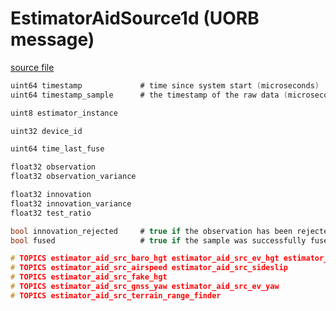 # EstimatorAidSource1d (UORB message)



[source file](https://github.com/PX4/PX4-Autopilot/blob/main/msg/EstimatorAidSource1d.msg)

```c
uint64 timestamp             # time since system start (microseconds)
uint64 timestamp_sample      # the timestamp of the raw data (microseconds)

uint8 estimator_instance

uint32 device_id

uint64 time_last_fuse

float32 observation
float32 observation_variance

float32 innovation
float32 innovation_variance
float32 test_ratio

bool innovation_rejected     # true if the observation has been rejected
bool fused                   # true if the sample was successfully fused

# TOPICS estimator_aid_src_baro_hgt estimator_aid_src_ev_hgt estimator_aid_src_gnss_hgt estimator_aid_src_rng_hgt
# TOPICS estimator_aid_src_airspeed estimator_aid_src_sideslip
# TOPICS estimator_aid_src_fake_hgt
# TOPICS estimator_aid_src_gnss_yaw estimator_aid_src_ev_yaw
# TOPICS estimator_aid_src_terrain_range_finder

```
